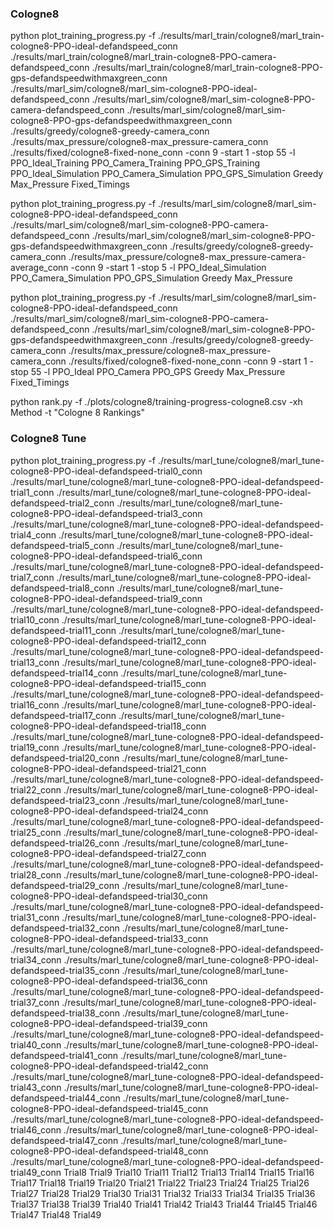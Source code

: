 ### Cologne8 
python plot_training_progress.py -f ./results/marl_train/cologne8/marl_train-cologne8-PPO-ideal-defandspeed_conn ./results/marl_train/cologne8/marl_train-cologne8-PPO-camera-defandspeed_conn ./results/marl_train/cologne8/marl_train-cologne8-PPO-gps-defandspeedwithmaxgreen_conn ./results/marl_sim/cologne8/marl_sim-cologne8-PPO-ideal-defandspeed_conn ./results/marl_sim/cologne8/marl_sim-cologne8-PPO-camera-defandspeed_conn ./results/marl_sim/cologne8/marl_sim-cologne8-PPO-gps-defandspeedwithmaxgreen_conn ./results/greedy/cologne8-greedy-camera_conn  ./results/max_pressure/cologne8-max_pressure-camera_conn  ./results/fixed/cologne8-fixed-none_conn -conn 9 -start 1 -stop 55 -l PPO_Ideal_Training PPO_Camera_Training PPO_GPS_Training PPO_Ideal_Simulation PPO_Camera_Simulation PPO_GPS_Simulation Greedy Max_Pressure Fixed_Timings 

python plot_training_progress.py -f  ./results/marl_sim/cologne8/marl_sim-cologne8-PPO-ideal-defandspeed_conn ./results/marl_sim/cologne8/marl_sim-cologne8-PPO-camera-defandspeed_conn ./results/marl_sim/cologne8/marl_sim-cologne8-PPO-gps-defandspeedwithmaxgreen_conn ./results/greedy/cologne8-greedy-camera_conn  ./results/max_pressure/cologne8-max_pressure-camera-average_conn -conn 9 -start 1 -stop 5 -l PPO_Ideal_Simulation PPO_Camera_Simulation PPO_GPS_Simulation Greedy Max_Pressure

python plot_training_progress.py -f ./results/marl_sim/cologne8/marl_sim-cologne8-PPO-ideal-defandspeed_conn ./results/marl_sim/cologne8/marl_sim-cologne8-PPO-camera-defandspeed_conn ./results/marl_sim/cologne8/marl_sim-cologne8-PPO-gps-defandspeedwithmaxgreen_conn ./results/greedy/cologne8-greedy-camera_conn  ./results/max_pressure/cologne8-max_pressure-camera_conn  ./results/fixed/cologne8-fixed-none_conn -conn 9 -start 1 -stop 55 -l PPO_Ideal PPO_Camera PPO_GPS Greedy Max_Pressure Fixed_Timings 

python rank.py -f ./plots/cologne8/training-progress-cologne8.csv -xh Method -t "Cologne 8 Rankings"


### Cologne8 Tune
python plot_training_progress.py -f ./results/marl_tune/cologne8/marl_tune-cologne8-PPO-ideal-defandspeed-trial0_conn ./results/marl_tune/cologne8/marl_tune-cologne8-PPO-ideal-defandspeed-trial1_conn ./results/marl_tune/cologne8/marl_tune-cologne8-PPO-ideal-defandspeed-trial2_conn ./results/marl_tune/cologne8/marl_tune-cologne8-PPO-ideal-defandspeed-trial3_conn ./results/marl_tune/cologne8/marl_tune-cologne8-PPO-ideal-defandspeed-trial4_conn ./results/marl_tune/cologne8/marl_tune-cologne8-PPO-ideal-defandspeed-trial5_conn ./results/marl_tune/cologne8/marl_tune-cologne8-PPO-ideal-defandspeed-trial6_conn ./results/marl_tune/cologne8/marl_tune-cologne8-PPO-ideal-defandspeed-trial7_conn ./results/marl_tune/cologne8/marl_tune-cologne8-PPO-ideal-defandspeed-trial8_conn ./results/marl_tune/cologne8/marl_tune-cologne8-PPO-ideal-defandspeed-trial9_conn ./results/marl_tune/cologne8/marl_tune-cologne8-PPO-ideal-defandspeed-trial10_conn ./results/marl_tune/cologne8/marl_tune-cologne8-PPO-ideal-defandspeed-trial11_conn ./results/marl_tune/cologne8/marl_tune-cologne8-PPO-ideal-defandspeed-trial12_conn ./results/marl_tune/cologne8/marl_tune-cologne8-PPO-ideal-defandspeed-trial13_conn ./results/marl_tune/cologne8/marl_tune-cologne8-PPO-ideal-defandspeed-trial14_conn ./results/marl_tune/cologne8/marl_tune-cologne8-PPO-ideal-defandspeed-trial15_conn ./results/marl_tune/cologne8/marl_tune-cologne8-PPO-ideal-defandspeed-trial16_conn ./results/marl_tune/cologne8/marl_tune-cologne8-PPO-ideal-defandspeed-trial17_conn ./results/marl_tune/cologne8/marl_tune-cologne8-PPO-ideal-defandspeed-trial18_conn ./results/marl_tune/cologne8/marl_tune-cologne8-PPO-ideal-defandspeed-trial19_conn ./results/marl_tune/cologne8/marl_tune-cologne8-PPO-ideal-defandspeed-trial20_conn ./results/marl_tune/cologne8/marl_tune-cologne8-PPO-ideal-defandspeed-trial21_conn ./results/marl_tune/cologne8/marl_tune-cologne8-PPO-ideal-defandspeed-trial22_conn ./results/marl_tune/cologne8/marl_tune-cologne8-PPO-ideal-defandspeed-trial23_conn ./results/marl_tune/cologne8/marl_tune-cologne8-PPO-ideal-defandspeed-trial24_conn ./results/marl_tune/cologne8/marl_tune-cologne8-PPO-ideal-defandspeed-trial25_conn ./results/marl_tune/cologne8/marl_tune-cologne8-PPO-ideal-defandspeed-trial26_conn ./results/marl_tune/cologne8/marl_tune-cologne8-PPO-ideal-defandspeed-trial27_conn ./results/marl_tune/cologne8/marl_tune-cologne8-PPO-ideal-defandspeed-trial28_conn ./results/marl_tune/cologne8/marl_tune-cologne8-PPO-ideal-defandspeed-trial29_conn ./results/marl_tune/cologne8/marl_tune-cologne8-PPO-ideal-defandspeed-trial30_conn ./results/marl_tune/cologne8/marl_tune-cologne8-PPO-ideal-defandspeed-trial31_conn ./results/marl_tune/cologne8/marl_tune-cologne8-PPO-ideal-defandspeed-trial32_conn ./results/marl_tune/cologne8/marl_tune-cologne8-PPO-ideal-defandspeed-trial33_conn ./results/marl_tune/cologne8/marl_tune-cologne8-PPO-ideal-defandspeed-trial34_conn ./results/marl_tune/cologne8/marl_tune-cologne8-PPO-ideal-defandspeed-trial35_conn ./results/marl_tune/cologne8/marl_tune-cologne8-PPO-ideal-defandspeed-trial36_conn ./results/marl_tune/cologne8/marl_tune-cologne8-PPO-ideal-defandspeed-trial37_conn ./results/marl_tune/cologne8/marl_tune-cologne8-PPO-ideal-defandspeed-trial38_conn ./results/marl_tune/cologne8/marl_tune-cologne8-PPO-ideal-defandspeed-trial39_conn ./results/marl_tune/cologne8/marl_tune-cologne8-PPO-ideal-defandspeed-trial40_conn ./results/marl_tune/cologne8/marl_tune-cologne8-PPO-ideal-defandspeed-trial41_conn ./results/marl_tune/cologne8/marl_tune-cologne8-PPO-ideal-defandspeed-trial42_conn ./results/marl_tune/cologne8/marl_tune-cologne8-PPO-ideal-defandspeed-trial43_conn ./results/marl_tune/cologne8/marl_tune-cologne8-PPO-ideal-defandspeed-trial44_conn ./results/marl_tune/cologne8/marl_tune-cologne8-PPO-ideal-defandspeed-trial45_conn ./results/marl_tune/cologne8/marl_tune-cologne8-PPO-ideal-defandspeed-trial46_conn ./results/marl_tune/cologne8/marl_tune-cologne8-PPO-ideal-defandspeed-trial47_conn ./results/marl_tune/cologne8/marl_tune-cologne8-PPO-ideal-defandspeed-trial48_conn ./results/marl_tune/cologne8/marl_tune-cologne8-PPO-ideal-defandspeed-trial49_conn  Trial8 Trial9 Trial10 Trial11 Trial12 Trial13 Trial14 Trial15 Trial16 Trial17 Trial18 Trial19 Trial20 Trial21 Trial22 Trial23 Trial24 Trial25 Trial26 Trial27 Trial28 Trial29 Trial30 Trial31 Trial32 Trial33 Trial34 Trial35 Trial36 Trial37 Trial38 Trial39 Trial40 Trial41 Trial42 Trial43 Trial44 Trial45 Trial46 Trial47 Trial48 Trial49